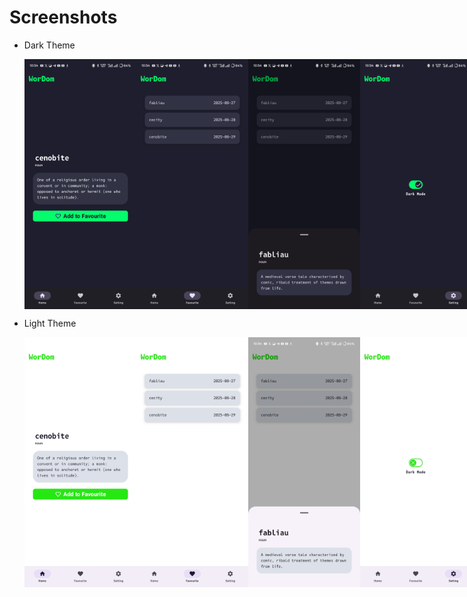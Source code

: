 # Screenshots
- Dark Theme
 
  <div style="display: flex;">
    <img src="screenshots/Screenshot_2025-08-29-10-54-03-61_91f08973af2788a72f3413f23c22772b.jpg" alt="My Awesome App Screenshot" width="200" height="400"/>
    <img src="screenshots/Screenshot_2025-08-29-10-54-21-46_91f08973af2788a72f3413f23c22772b.jpg" alt="My Awesome App Screenshot" width="200" height="400"/>
    <img src="screenshots/Screenshot_2025-08-29-10-54-55-22_91f08973af2788a72f3413f23c22772b.jpg" alt="My Awesome App Screenshot" width="200" height="400"/>
    <img src="screenshots/Screenshot_2025-08-29-10-54-36-14_91f08973af2788a72f3413f23c22772b.jpg" alt="My Awesome App Screenshot" width="200" height="400"/>
  </div>
+ Light Theme
 
  <div style="display: flex;">
    <img src="screenshots/Screenshot_2025-08-29-10-54-41-71_91f08973af2788a72f3413f23c22772b.jpg" alt="My Awesome App Screenshot" width="200" height="400"/>
    <img src="screenshots/Screenshot_2025-08-29-10-54-45-09_91f08973af2788a72f3413f23c22772b.jpg" alt="My Awesome App Screenshot" width="200" height="400"/>
    <img src="screenshots/Screenshot_2025-08-29-10-54-48-63_91f08973af2788a72f3413f23c22772b.jpg" alt="My Awesome App Screenshot" width="200" height="400"/>
    <img src="screenshots/Screenshot_2025-08-29-10-54-59-73_91f08973af2788a72f3413f23c22772b.jpg" alt="My Awesome App Screenshot" width="200" height="400"/>
  </div>
